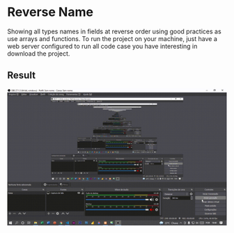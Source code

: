 # Reverse Name
Showing all types names in fields at reverse order using good practices as use arrays and functions. To run the project on your machine, just have a web server configured to run all code case you have interesting in download the project.

## Result
<img src="Nomes-invertidos-PHP.gif">